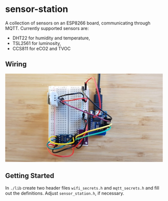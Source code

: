 # sensor-station

A collection of sensors on an ESP8266 board, communicating through MQTT.
Currently supported sensors are:

* DHT22 for humidity and temperature,
* TSL2561 for luminosity,
* CCS811 for eCO2 and TVOC

## Wiring

![Wiring](wiring.jpeg)

## Getting Started

In `./lib` create two header files `wifi_secrets.h` and `mqtt_secrets.h` and fill out the definitions. Adjust `sensor_station.h`, if necessary.
